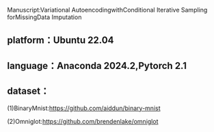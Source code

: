 Manuscript:Variational AutoencodingwithConditional Iterative Sampling forMissingData Imputation

## platform：Ubuntu 22.04

## language：Anaconda 2024.2,Pytorch 2.1

## dataset：
(1)BinaryMnist:https://github.com/aiddun/binary-mnist

(2)Omniglot:https://github.com/brendenlake/omniglot

